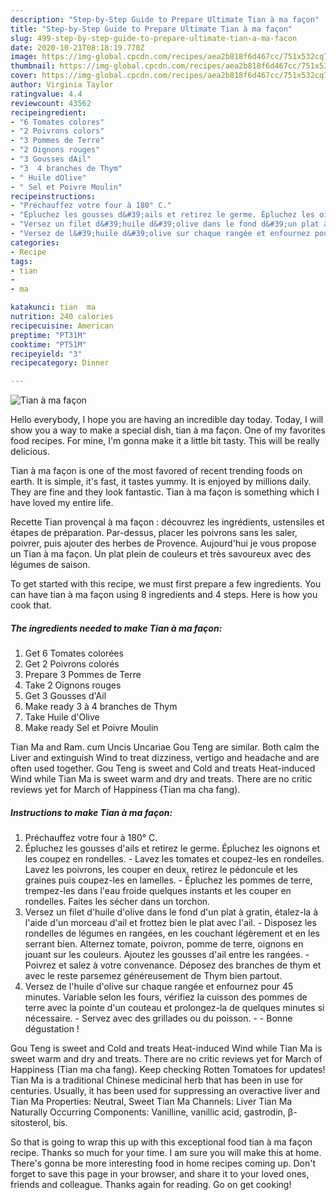 ```yaml
---
description: "Step-by-Step Guide to Prepare Ultimate Tian à ma façon"
title: "Step-by-Step Guide to Prepare Ultimate Tian à ma façon"
slug: 499-step-by-step-guide-to-prepare-ultimate-tian-a-ma-facon
date: 2020-10-21T08:18:19.770Z
image: https://img-global.cpcdn.com/recipes/aea2b818f6d467cc/751x532cq70/tian-a-ma-facon-photo-principale-de-la-recette.jpg
thumbnail: https://img-global.cpcdn.com/recipes/aea2b818f6d467cc/751x532cq70/tian-a-ma-facon-photo-principale-de-la-recette.jpg
cover: https://img-global.cpcdn.com/recipes/aea2b818f6d467cc/751x532cq70/tian-a-ma-facon-photo-principale-de-la-recette.jpg
author: Virginia Taylor
ratingvalue: 4.4
reviewcount: 43562
recipeingredient:
- "6 Tomates colores"
- "2 Poivrons colors"
- "3 Pommes de Terre"
- "2 Oignons rouges"
- "3 Gousses dAil"
- "3  4 branches de Thym"
- " Huile dOlive"
- " Sel et Poivre Moulin"
recipeinstructions:
- "Préchauffez votre four à 180° C."
- "Épluchez les gousses d&#39;ails et retirez le germe. Épluchez les oignons et les coupez en rondelles. Lavez les tomates et coupez-les en rondelles. Lavez les poivrons, les couper en deux, retirez le pédoncule et les graines puis coupez-les en lamelles. Épluchez les pommes de terre, trempez-les dans l&#39;eau froide quelques instants et les couper en rondelles. Faites les sécher dans un torchon."
- "Versez un filet d&#39;huile d&#39;olive dans le fond d&#39;un plat à gratin, étalez-la à l&#39;aide d&#39;un morceau d&#39;ail et frottez bien le plat avec l&#39;ail. Disposez les rondelles de légumes en rangées, en les couchant légèrement et en les serrant bien. Alternez tomate, poivron, pomme de terre, oignons en jouant sur les couleurs. Ajoutez les gousses d&#39;ail entre les rangées. Poivrez et salez à votre convenance. Déposez des branches de thym et avec le reste parsemez généreusement de Thym bien partout."
- "Versez de l&#39;huile d&#39;olive sur chaque rangée et enfournez pour 45 minutes. Variable selon les fours, vérifiez la cuisson des pommes de terre avec la pointe d&#39;un couteau et prolongez-la de quelques minutes si nécessaire. Servez avec des grillades ou du poisson.  Bonne dégustation !"
categories:
- Recipe
tags:
- tian
- 
- ma

katakunci: tian  ma 
nutrition: 240 calories
recipecuisine: American
preptime: "PT31M"
cooktime: "PT51M"
recipeyield: "3"
recipecategory: Dinner

---
```



![Tian à ma façon](https://img-global.cpcdn.com/recipes/aea2b818f6d467cc/751x532cq70/tian-a-ma-facon-photo-principale-de-la-recette.jpg)

Hello everybody, I hope you are having an incredible day today. Today, I will show you a way to make a special dish, tian à ma façon. One of my favorites food recipes. For mine, I'm gonna make it a little bit tasty. This will be really delicious.

Tian à ma façon is one of the most favored of recent trending foods on earth. It is simple, it's fast, it tastes yummy. It is enjoyed by millions daily. They are fine and they look fantastic. Tian à ma façon is something which I have loved my entire life.

Recette Tian provençal à ma façon : découvrez les ingrédients, ustensiles et étapes de préparation. Par-dessus, placer les poivrons sans les saler, poivrer, puis ajouter des herbes de Provence. Aujourd&#39;hui je vous propose un Tian à ma façon. Un plat plein de couleurs et très savoureux avec des légumes de saison.


To get started with this recipe, we must first prepare a few ingredients. You can have tian à ma façon using 8 ingredients and 4 steps. Here is how you cook that.

<!--inarticleads1-->

##### The ingredients needed to make Tian à ma façon:

1. Get 6 Tomates colorées
1. Get 2 Poivrons colorés
1. Prepare 3 Pommes de Terre
1. Take 2 Oignons rouges
1. Get 3 Gousses d&#39;Ail
1. Make ready 3 à 4 branches de Thym
1. Take  Huile d&#39;Olive
1. Make ready  Sel et Poivre Moulin


Tian Ma and Ram. cum Uncis Uncariae Gou Teng are similar. Both calm the Liver and extinguish Wind to treat dizziness, vertigo and headache and are often used together. Gou Teng is sweet and Cold and treats Heat-induced Wind while Tian Ma is sweet warm and dry and treats. There are no critic reviews yet for March of Happiness (Tian ma cha fang). 

<!--inarticleads2-->

##### Instructions to make Tian à ma façon:

1. Préchauffez votre four à 180° C.
1. Épluchez les gousses d&#39;ails et retirez le germe. Épluchez les oignons et les coupez en rondelles. - Lavez les tomates et coupez-les en rondelles. Lavez les poivrons, les couper en deux, retirez le pédoncule et les graines puis coupez-les en lamelles. - Épluchez les pommes de terre, trempez-les dans l&#39;eau froide quelques instants et les couper en rondelles. Faites les sécher dans un torchon.
1. Versez un filet d&#39;huile d&#39;olive dans le fond d&#39;un plat à gratin, étalez-la à l&#39;aide d&#39;un morceau d&#39;ail et frottez bien le plat avec l&#39;ail. - Disposez les rondelles de légumes en rangées, en les couchant légèrement et en les serrant bien. Alternez tomate, poivron, pomme de terre, oignons en jouant sur les couleurs. Ajoutez les gousses d&#39;ail entre les rangées. - Poivrez et salez à votre convenance. Déposez des branches de thym et avec le reste parsemez généreusement de Thym bien partout.
1. Versez de l&#39;huile d&#39;olive sur chaque rangée et enfournez pour 45 minutes. Variable selon les fours, vérifiez la cuisson des pommes de terre avec la pointe d&#39;un couteau et prolongez-la de quelques minutes si nécessaire. - Servez avec des grillades ou du poisson. -  - Bonne dégustation !


Gou Teng is sweet and Cold and treats Heat-induced Wind while Tian Ma is sweet warm and dry and treats. There are no critic reviews yet for March of Happiness (Tian ma cha fang). Keep checking Rotten Tomatoes for updates! Tian Ma is a traditional Chinese medicinal herb that has been in use for centuries. Usually, it has been used for suppressing an overactive liver and Tian Ma Properties: Neutral, Sweet Tian Ma Channels: Liver Tian Ma Naturally Occurring Components: Vanilline, vanillic acid, gastrodin, β-sitosterol, bis. 

So that is going to wrap this up with this exceptional food tian à ma façon recipe. Thanks so much for your time. I am sure you will make this at home. There's gonna be more interesting food in home recipes coming up. Don't forget to save this page in your browser, and share it to your loved ones, friends and colleague. Thanks again for reading. Go on get cooking!
